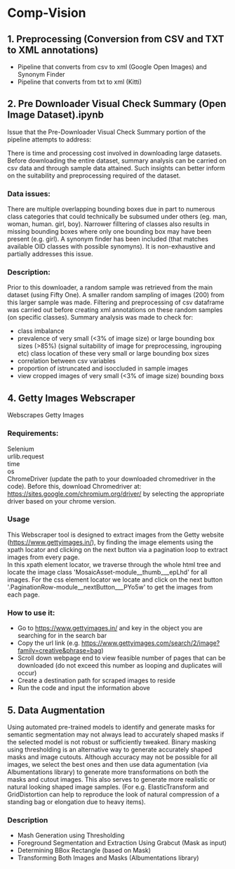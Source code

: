 # Comp-Vision

## 1. Preprocessing (Conversion from CSV and TXT to XML annotations)

- Pipeline that converts from csv to xml (Google Open Images) and Synonym Finder
- Pipeline that converts from txt to xml (Kitti)


## 2. Pre Downloader Visual Check Summary (Open Image Dataset).ipynb
Issue that the Pre-Downloader Visual Check Summary portion of the pipeline attempts to address:<br>

There is time and processing cost involved in downloading large datasets. Before downloading the entire dataset, summary analysis can be carried on csv data and through sample data attained. Such insights can better inform on the suitability and preprocessing required of the dataset.

### Data issues:
There are multiple overlapping bounding boxes due in part to numerous class categories that could technically be subsumed under others (eg. man, woman, human. girl, boy). Narrower filltering of classes also results in missing bounding boxes where only one bounding box may have been present (e.g. girl). A synonym finder has been included (that matches available OID classes with possible synomyns). It is non-exhaustive and partially addresses this issue.

### Description:
Prior to this downloader, a random sample was retrieved from the main dataset (using Fifty One). A smaller random sampling of images (200) from this larger sample was made. Filtering and preprocessing of csv dataframe was carried out before creating xml annotations on these random samples (on specific classes).
Summary analysis was made to check for:

- class imbalance
- prevalence of very small (<3% of image size) or large bounding box sizes (>85%) (signal suitability of image for preprocessing, ingrouping etc)
class location of these very small or large bounding box sizes
- correlation between csv variables
- proportion of istruncated and isoccluded in sample images
- view cropped images of very small (<3% of image size) bounding boxs


## 4. Getty Images Webscraper
Webscrapes Getty Images

### Requirements:

Selenium <br>
urlib.request <br>
time <br>
os <br>
ChromeDriver (update the path to your downloaded chromedriver in the code). Before this, download Chromedriver at: https://sites.google.com/chromium.org/driver/ by selecting the appropriate driver based on your chrome version.<br>

### Usage
This Webscraper tool is designed to extract images from the Getty website (https://www.gettyimages.in/), by finding the image elements using the xpath locator and clicking on the next button via a pagination loop to extract images from every page.<br>
In this xpath element locator, we traverse through the whole html tree and locate the image class 'MosaicAsset-module__thumb___epLhd' for all images. For the css element locator we locate and click on the next button '.PaginationRow-module__nextButton___PYo5w' to get the images from each page.

### How to use it:

- Go to https://www.gettyimages.in/ and key in the object you are searching for in the search bar
- Copy the url link (e.g. https://www.gettyimages.com/search/2/image?family=creative&phrase=bag)
- Scroll down webpage end to view feasible number of pages that can be downloaded (do not exceed this number as looping and duplicates will occur)
- Create a destination path for scraped images to reside
- Run the code and input the information above


## 5. Data Augmentation
Using automated pre-trained models to identify and generate masks for semantic segmentation may not always lead to accurately shaped masks if the selected model is not robust or sufficiently tweaked. Binary masking using thresholding is an alternative way to generate accurately shaped masks and image cutouts. Although accuracy may not be possible for all images, we select the best ones and then use data agumentation (via Albumentations library) to generate more transformations on both the masks and cutout images. This also serves to generate more realistic or natural looking shaped image samples. (For e.g. ElasticTransform and GridDistortion can help to reproduce the look of natural compression of a standing bag or elongation due to heavy items).

### Description
- Mash Generation using Thresholding
- Foreground Segmentation and Extraction Using Grabcut (Mask as input)
- Determining BBox Rectangle (based on Mask)
- Transforming Both Images and Masks (Albumentations library)
